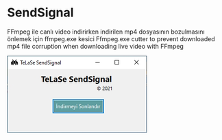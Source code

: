 # SendSignal
FFmpeg ile canlı video indirirken indirilen mp4 dosyasının bozulmasını önlemek için ffmpeg.exe kesici
Ffmpeg.exe cutter to prevent downloaded mp4 file corruption when downloading live video with FFmpeg

![Demo](https://raw.githubusercontent.com/telase/SendSignal/main/sendsignal.jpg)
